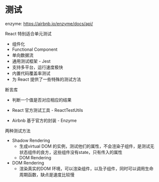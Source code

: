 # 测试

enzyme: https://airbnb.io/enzyme/docs/api/



React 特别适合单元测试

- 组件化
- Functional Component
- 单向数据流
- 通用测试框架 - Jest
- 支持多平台，运行速度极快
- 内置代码覆盖率测试
- 为 React 提供了一些特殊的测试方法

断言库

- 判断一个值是否对应相应的结果





- React 官方测试工具 - ReactTestUtils
- Airbnb 基于官方的封装 - Enzyme



两种测试方法

- Shadow Rendering
  - 生成virtual DOM 的实例，测试他们的属性，不会渲染子组件，是测试无状态组件的良方，这些组件没有state，只有传入的属性
  - DOM Rendering
- DOM Rendering
  - 渲染真实的DOM 环境，可以渲染组件，以及子组件，同时可以调用生命周期函数，缺点是速度比较慢

